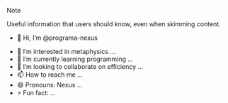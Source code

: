 > [!NOTE]
> Useful information that users should know, even when skimming content.
> - 👋 Hi, I’m @programa-nexus
- 👀 I’m interested in metaphysics ...
- 🌱 I’m currently learning programming  ...
- 💞️ I’m looking to collaborate on efficiency ...
- 📫 How to reach me ...
- 😄 Pronouns: Nexus ...
- ⚡ Fun fact: ...

<!---
programa-nexus/programa-nexus is a ✨ special ✨ repository because its `README.md` (this file) appears on your GitHub profile.
You can click the Preview link to take a look at your changes.
--->
